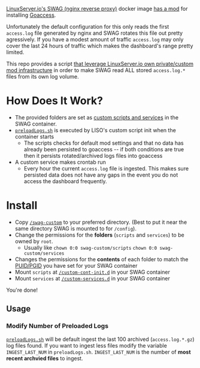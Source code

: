 [LinuxServer.io's SWAG (nginx reverse proxy)](https://docs.linuxserver.io/general/swag) docker image [has a mod](https://github.com/linuxserver/docker-mods/tree/swag-dashboard) for installing [Goaccess](https://goaccess.io/).

Unfortunately the default configuration for this only reads the first `access.log` file generated by nginx and SWAG rotates this file out pretty agressively. If you have a modest amount of traffic `access.log` may only cover the last 24 hours of traffic which makes the dashboard's range pretty limited.

This repo provides a script [that leverage LinuxServer.io own private/custom mod infrastructure](https://docs.linuxserver.io/general/container-customization) in order to make SWAG read ALL stored `access.log.*` files from its own log volume.

# How Does It Work?

* The provided folders are set as [custom scripts and services](https://docs.linuxserver.io/general/container-customization) in the SWAG container.
* [`preloadLogs.sh`](/src/swag-custom/scripts/preloadLogs.sh) is executed by LISO's custom script init when the container starts
  * The scripts checks for default mod settings and that no data has already been persisted to goaccess -- if both conditions are true then it persists rotated/archived logs files into goaccess
* A custom service makes crontab run
  * Every hour the current `access.log` file is ingested. This makes sure persisted data does not have any gaps in the event you do not access the dashboard frequently.

# Install

* Copy [`/swag-custom`](/src/swag-custom) to your preferred directory. (Best to put it near the same directory SWAG is mounted to for `/config`).
* Change the permissions for the **folders** (`scripts` and `services`) to be owned by `root`.
  * Usually like `chown 0:0 swag-custom/scripts` `chown 0:0 swag-custom/services`
* Changes the permissions for the **contents** of each folder to match the [PUID/PGID](https://docs.linuxserver.io/general/understanding-puid-and-pgid) you have set for your SWAG container
* Mount `scripts` at [`/custom-cont-init.d`](https://docs.linuxserver.io/general/container-customization#custom-scripts) in your SWAG container
* Mount `services` at [`/custom-services.d`](https://docs.linuxserver.io/general/container-customization#custom-services) in your SWAG container

You're done!

## Usage

### Modify Number of Preloaded Logs

[`preloadLogs.sh`](/src/swag-custom/scripts/preloadLogs.sh) will be default ingest the last 100 archived (`access.log.*.gz`) log files found. If you want to ingest less files modify the variable `INGEST_LAST_NUM` in `preloadLogs.sh`. `INGEST_LAST_NUM` is the number of **most recent archvied files** to ingest.
